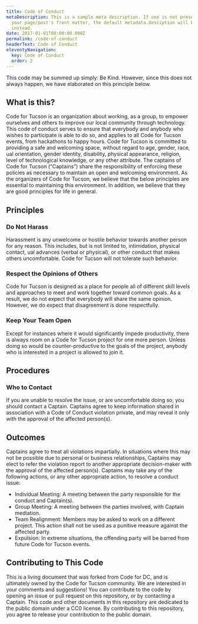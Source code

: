 ```yaml
---
title: Code of Conduct
metaDescription: This is a sample meta description. If one is not present in
  your page/post's front matter, the default metadata.desciption will be used
  instead.
date: 2017-01-01T00:00:00.000Z
permalink: /code-of-conduct
headerText: Code of Conduct
eleventyNavigation:
  key: Code of Conduct
  order: 2
---
```

This code may be summed up simply: Be Kind. However, since this does not always happen, we have elaborated on this principle below.

## What is this?
Code for Tucson is an organization about working, as a group, to empower ourselves and others to improve our local community through technology. This code of conduct serves to ensure that everybody and anybody who wishes to participate is able to do so, and applies to all Code for Tucson events, from hackathons to happy hours. Code for Tucson is committed to providing a safe and welcoming space, without regard to age, gender, race, ual orientation, gender identity, disability, physical appearance, religion, level of technological knowledge, or any other attribute. The captains of Code for Tucson (“Captains”) share the responsibility of enforcing these policies as necessary to maintain an open and welcoming environment.
As the organizers of Code for Tucson, we believe that the below principles are essential to maintaining this environment. In addition, we believe that they are good principles for life in general.

## Principles
### Do Not Harass
Harassment is any unwelcome or hostile behavior towards another person for any reason. This includes, but is not limited to, intimidation, physical contact, ual advances (verbal or physical), or other conduct that makes others uncomfortable.
Code for Tucson will not tolerate such behavior.
### Respect the Opinions of Others
Code for Tucson is designed as a place for people all of different skill levels and approaches to meet and work together toward common goals. As a result, we do not expect that everybody will share the same opinion. However, we do expect that disagreement is done respectfully.
### Keep Your Team Open
Except for instances where it would significantly impede productivity, there is always room on a Code for Tucson project for one more person. Unless doing so would be counter-productive to the goals of the project, anybody who is interested in a project is allowed to join it.
## Procedures
### Who to Contact
If you are unable to resolve the issue, or are uncomfortable doing so, you should contact a Captain. Captains agree to keep information shared in association with a Code of Conduct violation private, and may reveal it only with the approval of the affected person(s).
## Outcomes
Captains agree to treat all violations impartially. In situations where this may not be possible due to personal or business relationships, Captains may elect to refer the violation report to another appropriate decision-maker with the approval of the affected person(s).
Captains may take any of the following actions, or any other appropriate action, to resolve a conduct issue:
* Individual Meeting: A meeting between the party responsible for the conduct and Captain(s).
* Group Meeting: A meeting between the parties involved, with Captain mediation.
* Team Realignment: Members may be asked to work on a different project. This action shall not be used as a punitive measure against the affected party.
* Expulsion: In extreme situations, the offending party will be barred from future Code for Tucson events.
## Contributing to This Code
This is a living document that was forked from Code for DC, and is ultimately owned by the Code for Tucson community. We are interested in your comments and suggestions! You can contribute to the code by opening an issue or pull request on this repository, or by contacting a Captain.
This code and other documents in this repository are dedicated to the public domain under a CC0 license. By contributing to this repository, you agree to release your contribution to the public domain.
